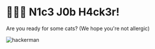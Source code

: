 # 🕵🏾‍♀️ N1c3 J0b H4ck3r!

Are you ready for some cats? (We hope you're not allergic)

![hackerman](https://media.giphy.com/media/MM0Jrc8BHKx3y/giphy.gif)